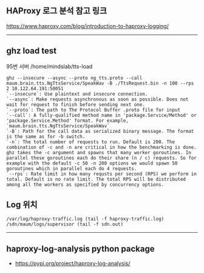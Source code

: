 ## HAProxy 로그 분석 참고 링크
https://www.haproxy.com/blog/introduction-to-haproxy-logging/
***
## ghz load test
95번 서버
/home/mindslab/tts-load
```
ghz --insecure --async --proto ng_tts.proto --call maum.brain.tts.NgTtsService/SpeakWav -B ./TtsRequest.bin -n 100 --rps 2 10.122.64.191:50051
`--insecure`: Use plaintext and insecure connection.
`--async`: Make requests asynchronous as soon as possible. Does not wait for request to finish before sending next one.
`--proto`: The path to The Protocol Buffer .proto file for input
`--call`: A fully-qualified method name in 'package.Service/Method' or 'package.Service.Method' format. For example, `maum.brain.tts.NgTtsService/SpeakWav` 
`-B`: Path for the call data as serialized binary message. The format is the same as for -b switch.
`-n`: The total number of requests to run. Default is 200. The combination of -c and -n are critical in how the benchmarking is done. ghz takes the -c argument and spawns that many worker goroutines. In parallel these goroutines each do their share (n / c) requests. So for example with the default -c 50 -n 200 options we would spawn 50 goroutines which in parallel each do 4 requests.
`--rps`: Rate limit in how many requsts per second (RPS) we perform in total. Default is no rate limit. The total RPS will be distributed among all the workers as specified by concurrency options.

```
## Log 위치

```
/var/log/haproxy-traffic.log (tail -f haproxy-traffic.log)
/sdn/maum/logs/supervisor (tail -f sdn.out)
```

***
## haproxy-log-analysis python package
- https://pypi.org/project/haproxy-log-analysis/
